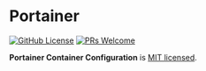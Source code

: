 # Portainer
[![GitHub License](https://img.shields.io/badge/license-MIT-blue.svg)](./LICENSE) [![PRs Welcome](https://img.shields.io/badge/PRs-welcome-brightgreen.svg)](https://github.com/goldmont/Portainer/pulls)

**Portainer Container Configuration** is [MIT licensed](./LICENSE).